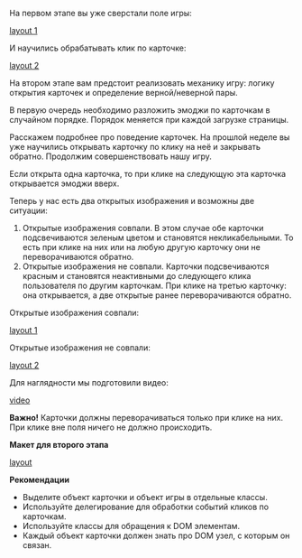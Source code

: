 На первом этапе вы уже сверстали поле игры:

[layout 1](https://yadi.sk/i/veRq80KIsByt-w)

И научились обрабатывать клик по карточке:

[layout 2](https://yadi.sk/i/ldOnkakuVJpYdg)

На втором этапе вам предстоит реализовать механику игру: логику открытия карточек и определение верной/неверной пары.

В первую очередь необходимо разложить эмоджи по карточкам в случайном порядке. Порядок меняется при каждой загрузке страницы.

Расскажем подробнее про поведение карточек. На прошлой неделе вы уже научились открывать карточку по клику на неё и закрывать обратно. Продолжим совершенствовать нашу игру.

Если открыта одна карточка, то при клике на следующую эта карточка открывается эмоджи вверх.

Теперь у нас есть два открытых изображения и возможны две ситуации:

1.  Открытые изображения совпали. В этом случае обе карточки подсвечиваются зеленым цветом и становятся некликабельными. То есть при клике на них или на любую другую карточку они не переворачиваются обратно.
2.  Открытые изображения не совпали. Карточки подсвечиваются красным и становятся неактивными до следующего клика пользователя по другим карточкам. При клике на третью карточку: она открывается, а две открытые ранее переворачиваются обратно.

Открытые изображения совпали:

[layout 1](https://yadi.sk/i/pZstBE5zy5I9yg)

Открытые изображения не совпали:

[layout 2](https://yadi.sk/i/2ssJQ5jQUspG6A)

Для наглядности мы подготовили видео:

[video](https://yadi.sk/i/e8en--OSnXpUDw)

**Важно!** Карточки должны переворачиваться только при клике на них. При клике вне поля ничего не должно происходить.

**Макет для второго этапа**

[layout](https://yadi.sk/i/K2osLr_09kWJCA)

**Рекомендации**

-   Выделите объект карточки и объект игры в отдельные классы.
-   Используйте делегирование для обработки событий кликов по карточкам.
-   Используйте классы для обращения к DOM элементам.
-   Каждый объект карточки должен знать про DOM узел, с которым он связан.